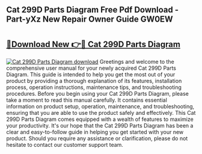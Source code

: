 ## Cat 299D Parts Diagram Free Pdf Download - Part-yXz New Repair Owner Guide GW0EW

# <h2><a href="http://dfhefx.blite.top/?on=Cat+299D+Parts+Diagram">🔗Download New 👉🔴 Cat 299D Parts Diagram</a></h2>

[![Cat 299D Parts Diagram download](https://i.imgur.com/lujVjoI.png)](http://dfhefx.blite.top/?on=Cat+299D+Parts+Diagram)
Greetings and welcome to the comprehensive user manual for your newly acquired Cat 299D Parts Diagram. This guide is intended to help you get the most out of your product by providing a thorough explanation of its features, installation process, operation instructions, maintenance tips, and troubleshooting procedures. Before you begin using your Cat 299D Parts Diagram, please take a moment to read this manual carefully. It contains essential information on product setup, operation, maintenance, and troubleshooting, ensuring that you are able to use the product safely and effectively. This Cat 299D Parts Diagram comes equipped with a wealth of features to maximize your productivity. It's our hope that the Cat 299D Parts Diagram has been a clear and easy-to-follow guide in helping you get started with your new product. Should you require any assistance or clarification, please do not hesitate to contact our customer support team.
